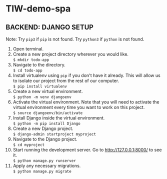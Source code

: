 # TIW-demo-spa

## BACKEND: DJANGO SETUP
Note: Try `pip3` if `pip` is not found. Try `python3` if `python` is not found.
1. Open terminal.
2. Create a new project directory wherever you would like.<br>
`$ mkdir todo-app`
3. Navigate to the directory.<br>
`$ cd todo-app`
4. Install virtualenv using `pip` if you don't have it already. This will allow us to isolate our project from the rest of our computer.<br>
`$ pip install virtualenv`
5. Create a new virtual environment.<br>
`$ python -m venv djangoenv`
6. Activate the virtual environment. Note that you will need to activate the virtual environment every time you want to work on this project.<br>
`$ source djangoenv/bin/activate`
7. Install Django inside the virtual environment.<br>
`$ python -m pip install Django`
8. Create a new Django project.<br>
`$ django-admin startproject myproject`
9. Navigate to the Django project.<br>
`$ cd myproject`
9. Start running the development server. Go to http://127.0.0.1:8000/ to see it.<br>
`$ python manage.py runserver`
10. Apply any necessary migrations.<br>
`$ python manage.py migrate`
